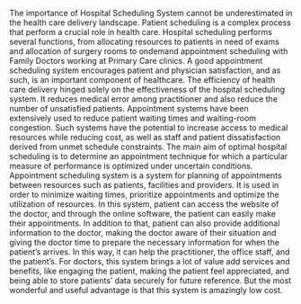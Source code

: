 The importance of Hospital Scheduling System cannot be underestimated in the health care delivery landscape. Patient scheduling is a complex process that perform a crucial role in
health care. Hospital scheduling performs several functions, from allocating resources to patients in need of exams and allocation of surgery rooms to ondemand appointment scheduling with Family Doctors working at Primary Care clinics. A good appointment scheduling system encourages patient and physician satisfaction, and as such, is an important component of healthcare. The efficiency of health care delivery hinged solely on the effectiveness of the hospital scheduling system. It reduces medical error among practitioner and also reduce the number of unsatisfied patients. Appointment systems have been extensively used to reduce patient waiting times and waiting-room congestion. Such systems have the potential to increase access to medical resources while reducing cost, as well as staff and patient dissatisfaction derived from unmet schedule constraints. The main aim of optimal hospital scheduling is to determine an appointment technique for which a particular measure of performance is optimized under uncertain conditions. Appointment scheduling
system is a system for planning of appointments between resources such as patients, facilities and providers. It is used in order to minimize waiting times, prioritize appointments and optimize the utilization of resources. 
In this system, patient can access the website of the doctor, and through the online software, the patient can easily make their appointments. In addition to that, patient can also provide additional information to the doctor, making the doctor aware of their situation and giving the doctor time to prepare the necessary information for when the patient’s arrives. In this way, it can help the practitioner, the office staff, and the patient’s. For doctors, this system brings a lot of value add services and benefits, like engaging the patient, making the patient feel appreciated, and being able to store patients’ data securely for future
reference. But the most wonderful and useful advantage is that this system is amazingly low cost.
